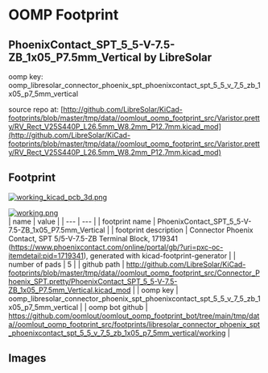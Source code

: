 # OOMP Footprint  
## PhoenixContact_SPT_5_5-V-7.5-ZB_1x05_P7.5mm_Vertical  by LibreSolar  
  
oomp key: oomp_libresolar_connector_phoenix_spt_phoenixcontact_spt_5_5_v_7_5_zb_1x05_p7_5mm_vertical  
  
source repo at: [http://github.com/LibreSolar/KiCad-footprints/blob/master/tmp/data//oomlout_oomp_footprint_src/Varistor.pretty/RV_Rect_V25S440P_L26.5mm_W8.2mm_P12.7mm.kicad_mod](http://github.com/LibreSolar/KiCad-footprints/blob/master/tmp/data//oomlout_oomp_footprint_src/Varistor.pretty/RV_Rect_V25S440P_L26.5mm_W8.2mm_P12.7mm.kicad_mod)  
## Footprint  
  
[![working_kicad_pcb_3d.png](working_kicad_pcb_3d_600.png)](working_kicad_pcb_3d.png)  
  
[![working.png](working_600.png)](working.png)  
| name | value | 
| --- | --- | 
| footprint name | PhoenixContact_SPT_5_5-V-7.5-ZB_1x05_P7.5mm_Vertical | 
| footprint description | Connector Phoenix Contact, SPT 5/5-V-7.5-ZB Terminal Block, 1719341 (https://www.phoenixcontact.com/online/portal/gb/?uri=pxc-oc-itemdetail:pid=1719341), generated with kicad-footprint-generator | 
| number of pads | 5 | 
| github path | http://github.com/LibreSolar/KiCad-footprints/blob/master/tmp/data//oomlout_oomp_footprint_src/Connector_Phoenix_SPT.pretty/PhoenixContact_SPT_5_5-V-7.5-ZB_1x05_P7.5mm_Vertical.kicad_mod | 
| oomp key | oomp_libresolar_connector_phoenix_spt_phoenixcontact_spt_5_5_v_7_5_zb_1x05_p7_5mm_vertical | 
| oomp bot github | https://github.com/oomlout/oomlout_oomp_footprint_bot/tree/main/tmp/data//oomlout_oomp_footprint_src/footprints/libresolar_connector_phoenix_spt_phoenixcontact_spt_5_5_v_7_5_zb_1x05_p7_5mm_vertical/working | 
## Images  

